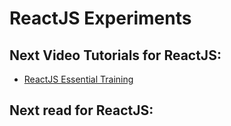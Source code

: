 # ReactJS Experiments

## Next Video Tutorials for ReactJS:
- [ReactJS Essential Training](https://www.lynda.com/React-js-tutorials/React-js-Essential-Training/761961-2.html)

## Next read for ReactJS:
